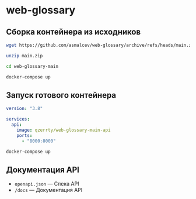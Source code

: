 # web-glossary

## Сборка контейнера из исходников

```bash
wget https://github.com/asmalcev/web-glossary/archive/refs/heads/main.zip

unzip main.zip

cd web-glossary-main

docker-compose up
```

## Запуск готового контейнера

```yml
version: "3.8"

services:
  api:
    image: qzerrty/web-glossary-main-api
    ports:
      - "8000:8000"
```

```bash
docker-compose up
```

## Документация API

- `openapi.json` — Спека API
- `/docs` — Документация API
